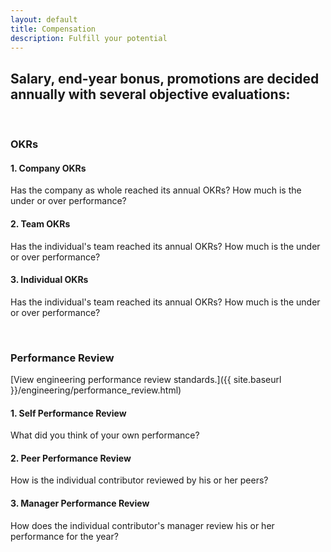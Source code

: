 ```yaml
---
layout: default
title: Compensation
description: Fulfill your potential
---
```


## Salary, end-year bonus, promotions are decided annually with several objective evaluations:

<br>

### OKRs

#### 1. Company OKRs
Has the company as whole reached its annual OKRs? How much is the under or over performance?

#### 2. Team OKRs
Has the individual's team reached its annual OKRs? How much is the under or over performance?

#### 3. Individual OKRs
Has the individual's team reached its annual OKRs? How much is the under or over performance?

<br>

### Performance Review

[View engineering performance review standards.]({{ site.baseurl }}/engineering/performance_review.html)

#### 1. Self Performance Review
What did you think of your own performance?

#### 2. Peer Performance Review
How is the individual contributor reviewed by his or her peers?

#### 3. Manager Performance Review
How does the individual contributor's manager review his or her performance for the year?